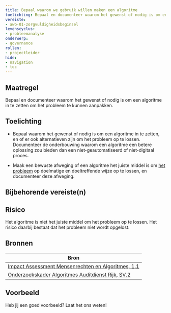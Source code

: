```yaml
---
title: Bepaal waarom we gebruik willen maken een algoritme
toelichting: Bepaal en documenteer waarom het gewenst of nodig is om een algoritme in te zetten om het probleem te kunnen aanpakken.
vereiste:
- awb-01-zorgvuldigheidsbeginsel
levenscyclus:
- probleemanalyse
onderwerp:
- governance
rollen:
- projectleider
hide:
- navigation
- toc
---
```


<!-- tags -->

## Maatregel
Bepaal en documenteer waarom het gewenst of nodig is om een algoritme in te zetten om het probleem te kunnen aanpakken. 

## Toelichting

- Bepaal waarom het gewenst of nodig is om een algoritme in te zetten, en of er ook alternatieven zijn om het probleem op te lossen. 
Documenteer de onderbouwing waarom een algoritme een betere oplossing zou bieden dan een niet-geautomatiseerd of niet-digitaal proces. 

- Maak een bewuste afweging of een algoritme het juiste middel is om [het probleem](../maatregelen/formuleren_probleemdefinitie.md) op doelmatige en doeltreffende wijze op te lossen, en documenteer deze afweging. 

## Bijbehorende vereiste(n)

<!-- list_vereisten_on_maatregelen_page -->

## Risico
Het algoritme is niet het juiste middel om het probleem op te lossen. Het risico daarbij bestaat dat het probleem niet wordt opgelost. 

## Bronnen
| Bron                                                                                                                                                                     |
|--------------------------------------------------------------------------------------------------------------------------------------------------------------------------|
| [Impact Assessment Mensenrechten en Algoritmes, 1.1](https://www.rijksoverheid.nl/documenten/rapporten/2021/02/25/impact-assessment-mensenrechten-en-algoritmes)          |
| [Onderzoekskader Algoritmes Auditdienst Rijk, SV.2](https://www.rijksoverheid.nl/documenten/rapporten/2023/07/11/onderzoekskader-algoritmes-adr-2023)                    |

## Voorbeeld

Heb jij een goed voorbeeld? Laat het ons weten!

